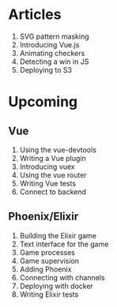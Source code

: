 # Articles

1. SVG pattern masking
1. Introducing Vue.js
1. Animating checkers
1. Detecting a win in JS
1. Deploying to S3

# Upcoming

## Vue

1. Using the vue-devtools
1. Writing a Vue plugin
1. Introducing vuex
1. Using the vue router
1. Writing Vue tests
1. Connect to backend

## Phoenix/Elixir

1. Building the Elixir game
1. Text interface for the game
1. Game processes
1. Game supervision
1. Adding Phoenix
1. Connecting with channels
1. Deploying with docker
1. Writing Elixir tests
